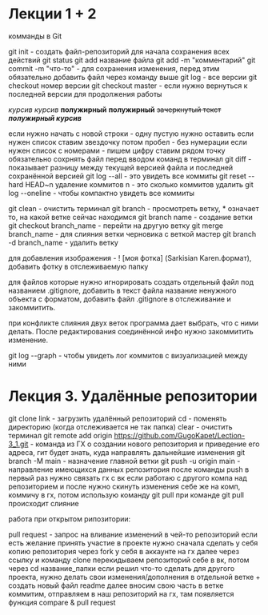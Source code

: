 # Лекции 1 + 2 

комманды в Git 

git init - создать файл-репозиторий для начала сохранения всех действий
git status 
git add название файла 
git add -m "комментарий"
git commit -m "что-то" - для сохранения изменения, перед этим обязательно добавить файл через команду выше 
git log - все версии
git checkout номер версии
git checkout master - если нужно вернуться к последней версии для продолжения работы 

*курсив* _курсив_
**полужирный** __полужирный__
~~зачеркнутый текст~~
***полужирный курсив***

если нужно начать с новой строки - одну пустую нужно оставить
если нужен список ставим звездочку потом пробел - без нумерации 
если нужен список с номерами - пишем цифру ставим рядом точку
обязательно сохрнять файл перед вводом команд в терминал 
git diff - показывает разницу между текущей версией файла и последней сохранённой версией 
git log --all - это увидеть все коммиты
git reset --hard HEAD~n удаление коммитов n - это сколько коммитов удалить
git log --oneline - чтобы компактно увидеть все коммиты 

git clean - очистить терминал
git branch - просмотреть ветку, * означает то, на какой ветке сейчас находимся
git branch name - создание ветки 
git checkout branch_name - перейти на другую ветку
git merge branch_name - для слияния ветки черновика с веткой мастер
git branch -d branch_name - удалить ветку

для добавления изображения - ! [моя фотка] (Sarkisian Karen.формат), добавить фотку в отслеживаемую папку

для файлов которые нужно игнорировать создать отдельный файл под названием .gitignore, добавить в текст файла название ненужного объекта с форматом, добавить файл .gitignore в отслеживание и закоммитить. 

при конфликте слияния двух веток программа дает выбрать, что с ними делать. После редактирования соединённой инфо нужно закоммитить изменение. 

git log --graph - чтобы увидеть лог коммитов с визуализацией между ними

# Лекция 3. Удалённые репозитории

git clone link - загрузить удалённый репозиторий 
cd - поменять директорию (когда отслеживается не так папка)
clear - очистить терминал
git remote add origin https://github.com/GugoKapet/Lection-3_1.git - команда из ГХ о создании нового репозитория и приведение его адреса, гит будет знать, куда направлять дальнейшие изменения
git branch -M main - назначение главной ветки
git push -u origin main - направление имеющихся данных репозитория
после команды push в первый раз нужно связать гх с вк
если работаю с другого компа над репозиторием и после нужно скинуть изменения себе же на комп, коммичу в гх, потом использую команду git pull 
при команде git pull происходит слияние

работа при открытом рипозитории:
 
pull request - запрос на вливание изменений в чей-то репозиторий 
если есть желание принять участие в проекте нужно сначала сделать у себя копию репозитория через fork у себя в аккаунте на гх
далее через ссылку и команду clone перекидываем репозиторий себе в вк, потом через cd название_папки
если решил что-то сделать для другого проекта, нужно делать свои изменения/дополнения в отдельной ветке + создать новый файл readme
далее вносим свою часть в ветке коммитим, отправляем в наш репозиторий на гх, там появляется функция compare & pull request